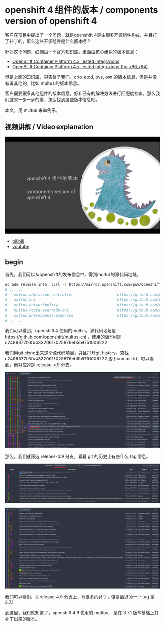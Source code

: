 # openshift 4 组件的版本 / components version of openshift 4

客户在项目中提出了一个问题，就是openshift 4是由很多开源组件构成，并且打了补丁的，那么这些开源组件是什么版本呢？

针对这个问题，红帽由一个官方知识库，里面由核心组件的版本信息：
- [OpenShift Container Platform 4.x Tested Integrations](https://access.redhat.com/articles/4128421)
- [OpenShift Container Platform 4.x Tested Integrations (for x86_x64)](https://access.redhat.com/articles/4763741)

但是上面的知识库，只告诉了我们，crio, etcd, ovs, ovn 的版本信息，但是并没有说其他的，比如 multus 的版本信息。

客户需要很多其他组件的版本信息，好和已有的解决方法进行匹配度检查。那么我们就来一步一步的看，怎么找到这些版本信息吧。

本文，用 multus 来举例子。

## 视频讲解 / Video explanation

[<kbd><img src="imgs/2022-09-07-13-36-11-703.jpg" width="600"></kbd>](https://www.bilibili.com/video/BV1zP41137wg/)

- [bilibili](https://www.bilibili.com/video/BV1zP41137wg/)
- [youtube](https://youtu.be/KiXrvsTUBpI)

## begin

首先，我们可以从openshift的发布信息中，得到multus的源代码地址。
```bash
oc adm release info `curl -s https://mirror.openshift.com/pub/openshift-v4/x86_64/clients/ocp/4.9.30/release.txt | grep ocp-release | awk '{print $3}'` --commit-urls=true | grep multus
# ......
#   multus-admission-controller                    https://github.com/openshift/multus-admission-controller/commit/3c28a57a831d11380e612a616820bf8a42261d9d
#   multus-cni                                     https://github.com/openshift/multus-cni/commit/c2499377b6fb43320618025876eb5b9751006222
#   multus-networkpolicy                           https://github.com/openshift/multus-networkpolicy/commit/fd12fedeb9e05637279386aa2aacd443ac1c0da7
#   multus-route-override-cni                      https://github.com/openshift/route-override-cni/commit/1953205643c2739486c315d4ea58e17d29cfa610
#   multus-whereabouts-ipam-cni                    https://github.com/openshift/whereabouts-cni/commit/43552df5f301618a1857c9a1c2b51cbb7188ad38
# ......
```
我们可以看到，openshift 4 使用的multus，源代码地址是： https://github.com/openshift/multus-cni ，使用的版本id是 c2499377b6fb43320618025876eb5b9751006222

我们用git clone出来这个源代码项目，并且打开git history，查找 c2499377b6fb43320618025876eb5b9751006222 这个commit id，可以看到，他对应的是 release-4.9 分支。

![](imgs/2022-09-07-12-49-37.png)

那么，我们就筛选 release-4.9 分支，看看 git 的历史上有些什么 tag 信息。

![](imgs/2022-09-07-12-51-04.png)

![](imgs/2022-09-07-12-51-53.png)

我们可以看到，在release-4.9 分支上，有很多的补丁，但是最近的一个 tag 是 3.7.1 

到这里，我们就知道了，openshift 4.9 使用的 multus ，是在 3.7.1 版本基础上打补丁出来的版本。

